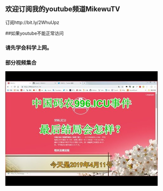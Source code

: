 ## 欢迎订阅我的youtube频道MikewuTV
订阅http://bit.ly/2WhuUpz



##如果youtube不能正常访问
### 请先学会科学上网。

### 部分视频集合





[![996结局](image/6a7067.jpeg)](https://www.youtube.com/embed/NuP_iOCEocg)

